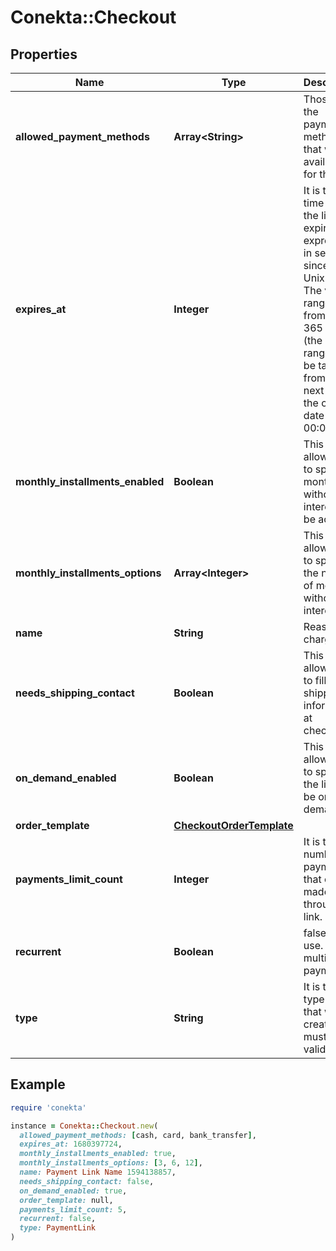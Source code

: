 # Conekta::Checkout

## Properties

| Name | Type | Description | Notes |
| ---- | ---- | ----------- | ----- |
| **allowed_payment_methods** | **Array&lt;String&gt;** | Those are the payment methods that will be available for the link |  |
| **expires_at** | **Integer** | It is the time when the link will expire. It is expressed in seconds since the Unix epoch. The valid range is from 2 to 365 days (the valid range will be taken from the next day of the creation date at 00:01 hrs)  |  |
| **monthly_installments_enabled** | **Boolean** | This flag allows you to specify if months without interest will be active. | [optional] |
| **monthly_installments_options** | **Array&lt;Integer&gt;** | This field allows you to specify the number of months without interest. | [optional] |
| **name** | **String** | Reason for charge |  |
| **needs_shipping_contact** | **Boolean** | This flag allows you to fill in the shipping information at checkout. | [optional] |
| **on_demand_enabled** | **Boolean** | This flag allows you to specify if the link will be on demand. | [optional] |
| **order_template** | [**CheckoutOrderTemplate**](CheckoutOrderTemplate.md) |  |  |
| **payments_limit_count** | **Integer** | It is the number of payments that can be made through the link. | [optional] |
| **recurrent** | **Boolean** | false: single use. true: multiple payments |  |
| **type** | **String** | It is the type of link that will be created. It must be a valid type. |  |

## Example

```ruby
require 'conekta'

instance = Conekta::Checkout.new(
  allowed_payment_methods: [cash, card, bank_transfer],
  expires_at: 1680397724,
  monthly_installments_enabled: true,
  monthly_installments_options: [3, 6, 12],
  name: Payment Link Name 1594138857,
  needs_shipping_contact: false,
  on_demand_enabled: true,
  order_template: null,
  payments_limit_count: 5,
  recurrent: false,
  type: PaymentLink
)
```

